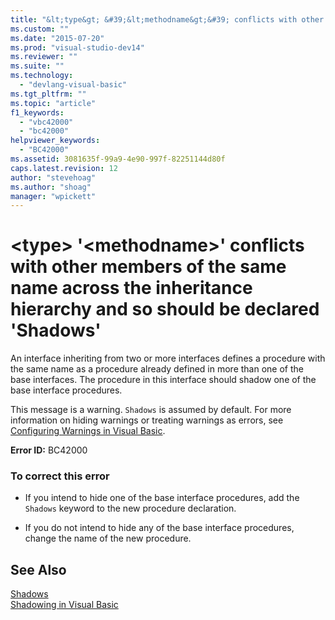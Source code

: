 ```yaml
---
title: "&lt;type&gt; &#39;&lt;methodname&gt;&#39; conflicts with other members of the same name across the inheritance hierarchy and so should be declared &#39;Shadows&#39; | Microsoft Docs"
ms.custom: ""
ms.date: "2015-07-20"
ms.prod: "visual-studio-dev14"
ms.reviewer: ""
ms.suite: ""
ms.technology: 
  - "devlang-visual-basic"
ms.tgt_pltfrm: ""
ms.topic: "article"
f1_keywords: 
  - "vbc42000"
  - "bc42000"
helpviewer_keywords: 
  - "BC42000"
ms.assetid: 3081635f-99a9-4e90-997f-82251144d80f
caps.latest.revision: 12
author: "stevehoag"
ms.author: "shoag"
manager: "wpickett"
---
```

# &lt;type&gt; &#39;&lt;methodname&gt;&#39; conflicts with other members of the same name across the inheritance hierarchy and so should be declared &#39;Shadows&#39;
An interface inheriting from two or more interfaces defines a procedure with the same name as a procedure already defined in more than one of the base interfaces. The procedure in this interface should shadow one of the base interface procedures.  
  
 This message is a warning. `Shadows` is assumed by default. For more information on hiding warnings or treating warnings as errors, see [Configuring Warnings in Visual Basic](/visual-studio/ide/configuring-warnings-in-visual-basic).  
  
 **Error ID:** BC42000  
  
### To correct this error  
  
-   If you intend to hide one of the base interface procedures, add the `Shadows` keyword to the new procedure declaration.  
  
-   If you do not intend to hide any of the base interface procedures, change the name of the new procedure.  
  
## See Also  
 [Shadows](../../visual-basic/language-reference/modifiers/shadows.md)   
 [Shadowing in Visual Basic](../../visual-basic/programming-guide/language-features/declared-elements/shadowing.md)